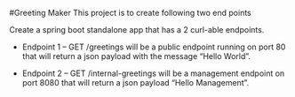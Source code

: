 #Greeting Maker
This project is to create following two end points

Create a spring boot standalone app that has a 2 curl-able endpoints.

- Endpoint 1 – GET /greetings will be a public endpoint running on port 80 that will return a json payload with the message “Hello World”.

- Endpoint 2 – GET /internal-greetings will be a management endpoint on port 8080 that  will return a json payload “Hello Management”.
